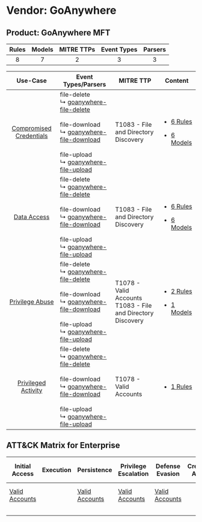Vendor: GoAnywhere
==================
Product: GoAnywhere MFT
-----------------------
| Rules | Models | MITRE TTPs | Event Types | Parsers |
|:-----:|:------:|:----------:|:-----------:|:-------:|
|   8   |   7    |     2      |      3      |    3    |

|                                  Use-Case                                  | Event Types/Parsers                                                                                                                                                                                                                                                                                            | MITRE TTP                                                          | Content                                                                                                                      |
|:--------------------------------------------------------------------------:| -------------------------------------------------------------------------------------------------------------------------------------------------------------------------------------------------------------------------------------------------------------------------------------------------------------- | ------------------------------------------------------------------ | ---------------------------------------------------------------------------------------------------------------------------- |
| [Compromised Credentials](../../../UseCases/uc_compromised_credentials.md) |  file-delete<br> ↳ [goanywhere-file-delete](Parsers/parserContent_goanywhere-file-delete.md)<br><br> file-download<br> ↳ [goanywhere-file-download](Parsers/parserContent_goanywhere-file-download.md)<br><br> file-upload<br> ↳ [goanywhere-file-upload](Parsers/parserContent_goanywhere-file-upload.md)<br> | T1083 - File and Directory Discovery<br>                           | [<ul><li>6 Rules</li></ul><ul><li>6 Models</li></ul>](Rules_Models/r_m_goanywhere_goanywhere_mft_Compromised_Credentials.md) |
|             [Data Access](../../../UseCases/uc_data_access.md)             |  file-delete<br> ↳ [goanywhere-file-delete](Parsers/parserContent_goanywhere-file-delete.md)<br><br> file-download<br> ↳ [goanywhere-file-download](Parsers/parserContent_goanywhere-file-download.md)<br><br> file-upload<br> ↳ [goanywhere-file-upload](Parsers/parserContent_goanywhere-file-upload.md)<br> | T1083 - File and Directory Discovery<br>                           | [<ul><li>6 Rules</li></ul><ul><li>6 Models</li></ul>](Rules_Models/r_m_goanywhere_goanywhere_mft_Data_Access.md)             |
|         [Privilege Abuse](../../../UseCases/uc_privilege_abuse.md)         |  file-delete<br> ↳ [goanywhere-file-delete](Parsers/parserContent_goanywhere-file-delete.md)<br><br> file-download<br> ↳ [goanywhere-file-download](Parsers/parserContent_goanywhere-file-download.md)<br><br> file-upload<br> ↳ [goanywhere-file-upload](Parsers/parserContent_goanywhere-file-upload.md)<br> | T1078 - Valid Accounts<br>T1083 - File and Directory Discovery<br> | [<ul><li>2 Rules</li></ul><ul><li>1 Models</li></ul>](Rules_Models/r_m_goanywhere_goanywhere_mft_Privilege_Abuse.md)         |
|     [Privileged Activity](../../../UseCases/uc_privileged_activity.md)     |  file-delete<br> ↳ [goanywhere-file-delete](Parsers/parserContent_goanywhere-file-delete.md)<br><br> file-download<br> ↳ [goanywhere-file-download](Parsers/parserContent_goanywhere-file-download.md)<br><br> file-upload<br> ↳ [goanywhere-file-upload](Parsers/parserContent_goanywhere-file-upload.md)<br> | T1078 - Valid Accounts<br>                                         | [<ul><li>1 Rules</li></ul>](Rules_Models/r_m_goanywhere_goanywhere_mft_Privileged_Activity.md)                               |

ATT&CK Matrix for Enterprise
----------------------------
| Initial Access                                                      | Execution | Persistence                                                         | Privilege Escalation                                                | Defense Evasion                                                     | Credential Access | Discovery                                                                         | Lateral Movement | Collection | Command and Control | Exfiltration | Impact |
| ------------------------------------------------------------------- | --------- | ------------------------------------------------------------------- | ------------------------------------------------------------------- | ------------------------------------------------------------------- | ----------------- | --------------------------------------------------------------------------------- | ---------------- | ---------- | ------------------- | ------------ | ------ |
| [Valid Accounts](https://attack.mitre.org/techniques/T1078)<br><br> |           | [Valid Accounts](https://attack.mitre.org/techniques/T1078)<br><br> | [Valid Accounts](https://attack.mitre.org/techniques/T1078)<br><br> | [Valid Accounts](https://attack.mitre.org/techniques/T1078)<br><br> |                   | [File and Directory Discovery](https://attack.mitre.org/techniques/T1083)<br><br> |                  |            |                     |              |        |